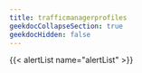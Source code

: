 ```yaml
---
title: trafficmanagerprofiles
geekdocCollapseSection: true
geekdocHidden: false
---
```


{{< alertList name="alertList" >}}